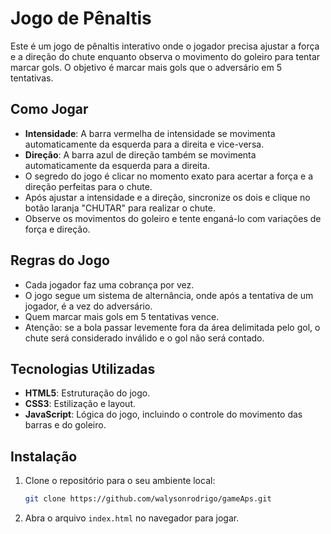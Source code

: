 # Jogo de Pênaltis

Este é um jogo de pênaltis interativo onde o jogador precisa ajustar a força e a direção do chute enquanto observa o movimento do goleiro para tentar marcar gols. O objetivo é marcar mais gols que o adversário em 5 tentativas.

## Como Jogar

- **Intensidade**: A barra vermelha de intensidade se movimenta automaticamente da esquerda para a direita e vice-versa. 
- **Direção**: A barra azul de direção também se movimenta automaticamente da esquerda para a direita.
- O segredo do jogo é clicar no momento exato para acertar a força e a direção perfeitas para o chute.
- Após ajustar a intensidade e a direção, sincronize os dois e clique no botão laranja "CHUTAR" para realizar o chute.
- Observe os movimentos do goleiro e tente enganá-lo com variações de força e direção.

## Regras do Jogo

- Cada jogador faz uma cobrança por vez.
- O jogo segue um sistema de alternância, onde após a tentativa de um jogador, é a vez do adversário.
- Quem marcar mais gols em 5 tentativas vence.
- Atenção: se a bola passar levemente fora da área delimitada pelo gol, o chute será considerado inválido e o gol não será contado.

## Tecnologias Utilizadas

- **HTML5**: Estruturação do jogo.
- **CSS3**: Estilização e layout.
- **JavaScript**: Lógica do jogo, incluindo o controle do movimento das barras e do goleiro.

## Instalação

1. Clone o repositório para o seu ambiente local:
   ```bash
   git clone https://github.com/walysonrodrigo/gameAps.git
   ```
2. Abra o arquivo `index.html` no navegador para jogar.
